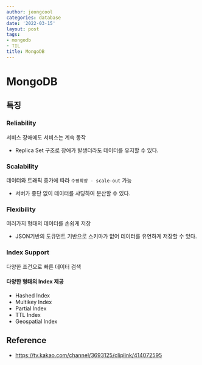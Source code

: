 ```yaml
---
author: jeongcool
categories: database
date: '2022-03-15'
layout: post
tags:
- mongodb
- TIL
title: MongoDB
---
```


# MongoDB

## 특징
### Reliability
서비스 장애에도 서비스는 계속 동작
- Replica Set 구조로 장애가 발생더라도 데이터를 유지할 수 있다.

### Scalability
데이터와 트래픽 증가에 따라 `수평확장 - scale-out` 가능
- 서버가 중단 없이 데이터를 샤딩하여 분산할 수 있다.

### Flexibility
여러가지 형태의 데이터를 손쉽게 저장
- JSON기반의 도큐먼트 기반으로 스키마가 없어 데이터를 유연하게 저장할 수 있다.

### Index Support
다양한 조건으로 빠른 데이터 검색


#### 다양한 형태의 Index 제공
- Hashed Index
- Multikey Index
- Partial Index
- TTL Index
- Geospatial Index

## Reference
- https://tv.kakao.com/channel/3693125/cliplink/414072595